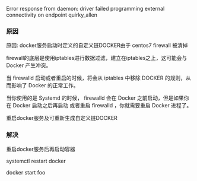 Error response from daemon: driver failed programming external connectivity on endpoint quirky_allen

### 原因

原因:
docker服务启动时定义的自定义链DOCKER由于 centos7 firewall 被清掉

firewall的底层是使用iptables进行数据过滤，建立在iptables之上，这可能会与 Docker 产生冲突。

当 firewalld 启动或者重启的时候，将会从 iptables 中移除 DOCKER 的规则，从而影响了 Docker 的正常工作。

当你使用的是 Systemd 的时候， firewalld 会在 Docker 之前启动，但是如果你在 Docker 启动之后再启动 或者重启 firewalld ，你就需要重启 Docker 进程了。

重启docker服务及可重新生成自定义链DOCKER

### 解决
重启docker服务后再启动容器

systemctl restart docker

docker start foo